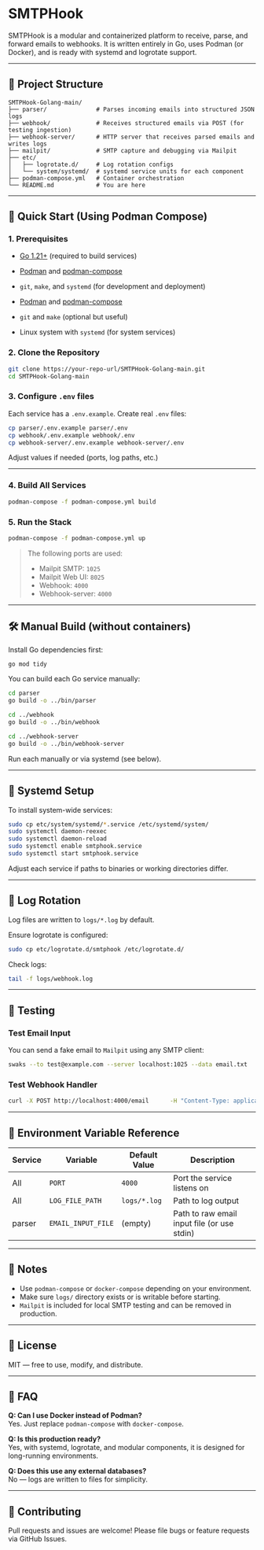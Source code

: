 # SMTPHook

SMTPHook is a modular and containerized platform to receive, parse, and forward emails to webhooks. It is written entirely in Go, uses Podman (or Docker), and is ready with systemd and logrotate support.

---

## 🔧 Project Structure

```
SMTPHook-Golang-main/
├── parser/              # Parses incoming emails into structured JSON logs
├── webhook/             # Receives structured emails via POST (for testing ingestion)
├── webhook-server/      # HTTP server that receives parsed emails and writes logs
├── mailpit/             # SMTP capture and debugging via Mailpit
├── etc/
│   ├── logrotate.d/     # Log rotation configs
│   └── system/systemd/  # systemd service units for each component
├── podman-compose.yml   # Container orchestration
└── README.md            # You are here
```

---

## 🚀 Quick Start (Using Podman Compose)

### 1. Prerequisites

- [Go 1.21+](https://go.dev/dl/) (required to build services)
- [Podman](https://podman.io/) and [podman-compose](https://github.com/containers/podman-compose)
- `git`, `make`, and `systemd` (for development and deployment)


- [Podman](https://podman.io/) and [podman-compose](https://github.com/containers/podman-compose)
- `git` and `make` (optional but useful)
- Linux system with `systemd` (for system services)

### 2. Clone the Repository

```bash
git clone https://your-repo-url/SMTPHook-Golang-main.git
cd SMTPHook-Golang-main
```

### 3. Configure `.env` files

Each service has a `.env.example`. Create real `.env` files:

```bash
cp parser/.env.example parser/.env
cp webhook/.env.example webhook/.env
cp webhook-server/.env.example webhook-server/.env
```

Adjust values if needed (ports, log paths, etc.)

---

### 4. Build All Services

```bash
podman-compose -f podman-compose.yml build
```

### 5. Run the Stack

```bash
podman-compose -f podman-compose.yml up
```

> The following ports are used:
> - Mailpit SMTP: `1025`
> - Mailpit Web UI: `8025`
> - Webhook: `4000`
> - Webhook-server: `4000`

---

## 🛠️ Manual Build (without containers)

Install Go dependencies first:
```bash
go mod tidy
```


You can build each Go service manually:

```bash
cd parser
go build -o ../bin/parser

cd ../webhook
go build -o ../bin/webhook

cd ../webhook-server
go build -o ../bin/webhook-server
```

Run each manually or via systemd (see below).

---

## 🧩 Systemd Setup

To install system-wide services:

```bash
sudo cp etc/system/systemd/*.service /etc/systemd/system/
sudo systemctl daemon-reexec
sudo systemctl daemon-reload
sudo systemctl enable smtphook.service
sudo systemctl start smtphook.service
```

Adjust each service if paths to binaries or working directories differ.

---

## 🧹 Log Rotation

Log files are written to `logs/*.log` by default.

Ensure logrotate is configured:

```bash
sudo cp etc/logrotate.d/smtphook /etc/logrotate.d/
```

Check logs:
```bash
tail -f logs/webhook.log
```

---

## 🧪 Testing

### Test Email Input

You can send a fake email to `Mailpit` using any SMTP client:

```bash
swaks --to test@example.com --server localhost:1025 --data email.txt
```

### Test Webhook Handler

```bash
curl -X POST http://localhost:4000/email      -H "Content-Type: application/json"      -d @sample-email.json
```

---

## 📂 Environment Variable Reference

| Service         | Variable         | Default Value          | Description                          |
|-----------------|------------------|-------------------------|--------------------------------------|
| All             | `PORT`           | `4000`                  | Port the service listens on          |
| All             | `LOG_FILE_PATH`  | `logs/*.log`            | Path to log output                   |
| parser          | `EMAIL_INPUT_FILE` | (empty)              | Path to raw email input file (or use stdin) |

---

## 📎 Notes

- Use `podman-compose` or `docker-compose` depending on your environment.
- Make sure `logs/` directory exists or is writable before starting.
- `Mailpit` is included for local SMTP testing and can be removed in production.

---

## 📜 License

MIT — free to use, modify, and distribute.

---

## 🙋 FAQ

**Q: Can I use Docker instead of Podman?**  
Yes. Just replace `podman-compose` with `docker-compose`.

**Q: Is this production ready?**  
Yes, with systemd, logrotate, and modular components, it is designed for long-running environments.

**Q: Does this use any external databases?**  
No — logs are written to files for simplicity.

---

## 🤝 Contributing

Pull requests and issues are welcome! Please file bugs or feature requests via GitHub Issues.
